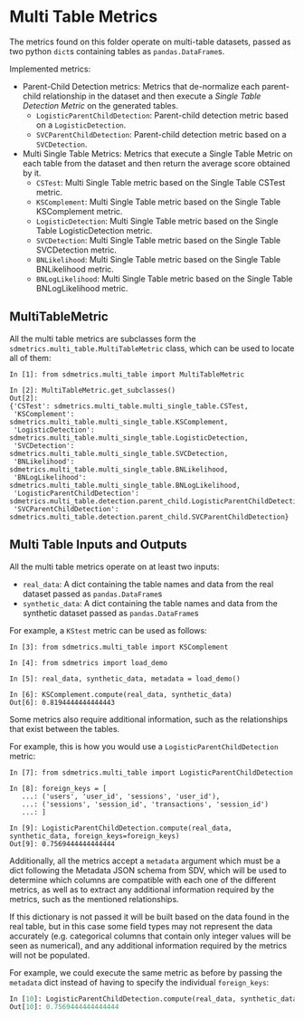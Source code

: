 # Multi Table Metrics

The metrics found on this folder operate on multi-table datasets, passed as two python `dict`s
containing tables as `pandas.DataFrame`s.

Implemented metrics:

* Parent-Child Detection metrics: Metrics that de-normalize each parent-child relationship
  in the dataset and then execute a *Single Table Detection Metric* on the generated tables.
    * `LogisticParentChildDetection`: Parent-child detection metric based on a `LogisticDetection`.
    * `SVCParentChildDetection`: Parent-child detection metric based on a `SVCDetection`.
* Multi Single Table Metrics: Metrics that execute a Single Table Metric on each table from the
  dataset and then return the average score obtained by it.
  * `CSTest`: Multi Single Table metric based on the Single Table CSTest metric.
  * `KSComplement`: Multi Single Table metric based on the Single Table KSComplement metric.
  * `LogisticDetection`: Multi Single Table metric based on the Single Table LogisticDetection metric.
  * `SVCDetection`: Multi Single Table metric based on the Single Table SVCDetection metric.
  * `BNLikelihood`: Multi Single Table metric based on the Single Table BNLikelihood metric.
  * `BNLogLikelihood`: Multi Single Table metric based on the Single Table BNLogLikelihood metric.

## MultiTableMetric

All the multi table metrics are subclasses form the `sdmetrics.multi_table.MultiTableMetric`
class, which can be used to locate all of them:

```python3
In [1]: from sdmetrics.multi_table import MultiTableMetric

In [2]: MultiTableMetric.get_subclasses()
Out[2]:
{'CSTest': sdmetrics.multi_table.multi_single_table.CSTest,
 'KSComplement': sdmetrics.multi_table.multi_single_table.KSComplement,
 'LogisticDetection': sdmetrics.multi_table.multi_single_table.LogisticDetection,
 'SVCDetection': sdmetrics.multi_table.multi_single_table.SVCDetection,
 'BNLikelihood': sdmetrics.multi_table.multi_single_table.BNLikelihood,
 'BNLogLikelihood': sdmetrics.multi_table.multi_single_table.BNLogLikelihood,
 'LogisticParentChildDetection': sdmetrics.multi_table.detection.parent_child.LogisticParentChildDetection,
 'SVCParentChildDetection': sdmetrics.multi_table.detection.parent_child.SVCParentChildDetection}
```

## Multi Table Inputs and Outputs

All the multi table metrics operate on at least two inputs:

* `real_data`: A dict containing the table names and data from the real dataset passed as
  `pandas.DataFrame`s
* `synthetic_data`: A dict containing the table names and data from the synthetic dataset passed
  as `pandas.DataFrame`s

For example, a `KStest` metric can be used as follows:

```python3
In [3]: from sdmetrics.multi_table import KSComplement

In [4]: from sdmetrics import load_demo

In [5]: real_data, synthetic_data, metadata = load_demo()

In [6]: KSComplement.compute(real_data, synthetic_data)
Out[6]: 0.8194444444444443
```

Some metrics also require additional information, such as the relationships that exist between
the tables.

For example, this is how you would use a `LogisticParentChildDetection` metric:

```python3
In [7]: from sdmetrics.multi_table import LogisticParentChildDetection

In [8]: foreign_keys = [
   ...: ('users', 'user_id', 'sessions', 'user_id'),
   ...: ('sessions', 'session_id', 'transactions', 'session_id')
   ...: ]

In [9]: LogisticParentChildDetection.compute(real_data, synthetic_data, foreign_keys=foreign_keys)
Out[9]: 0.7569444444444444
```

Additionally, all the metrics accept a `metadata` argument which must be a dict following
the Metadata JSON schema from SDV, which will be used to determine which columns are compatible
with each one of the different metrics, as well as to extract any additional information required
by the metrics, such as the mentioned relationships.

If this dictionary is not passed it will be built based on the data found in the real table,
but in this case some field types may not represent the data accurately (e.g. categorical
columns that contain only integer values will be seen as numerical), and any additional
information required by the metrics will not be populated.

For example, we could execute the same metric as before by passing the `metadata` dict instead
of having to specify the individual `foreign_keys`:

```python
In [10]: LogisticParentChildDetection.compute(real_data, synthetic_data, metadata)
Out[10]: 0.7569444444444444
```
